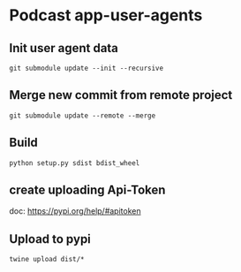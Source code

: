 # Podcast app-user-agents

## Init user agent data

`git submodule update --init --recursive`

## Merge new commit from remote project

`git submodule update --remote --merge`

## Build
`python setup.py sdist bdist_wheel`

## create uploading Api-Token
doc: https://pypi.org/help/#apitoken

## Upload to pypi
`twine upload dist/*`